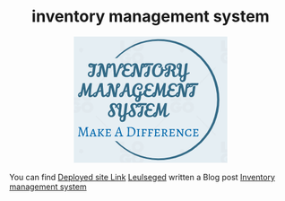 
  <h1 align=center>inventory management system</h1>
  <div style="text-align:center"><img src="/asset/image/logo.png" alt="Inventory Management System Logo"/></div>
  
  You can find <a href='http://web-01.leulnow.tech'>Deployed site Link</a>
  <a href='https://www.linkedin.com/in/leulseged-ayalew-352a461a0'>Leulseged</a> written a Blog post <a href='https://medium.com/@leulbekele191/inventory-management-system-9e956b74ebbd'>Inventory management system</a>
 
  
  
  
